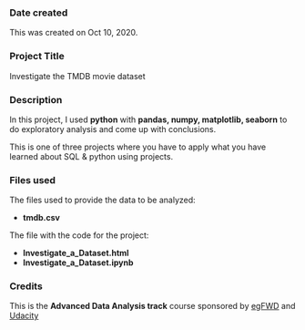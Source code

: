 ### Date created
This was created on Oct 10, 2020.

### Project Title
Investigate the TMDB movie dataset

### Description
In this project, I used **python** with **pandas, numpy, matplotlib, seaborn** to do exploratory analysis and come up with conclusions.

This is one of three projects where you have to apply what you have learned about SQL & python using projects.

### Files used
The files used to provide the data to be analyzed:
- **tmdb.csv**

The file with the code for the project:
- **Investigate_a_Dataset.html**
- **Investigate_a_Dataset.ipynb**

### Credits
This is the **Advanced Data Analysis track** course sponsored by [egFWD](https://egfwd.com/)  and [Udacity](https://www.udacity.com/)

